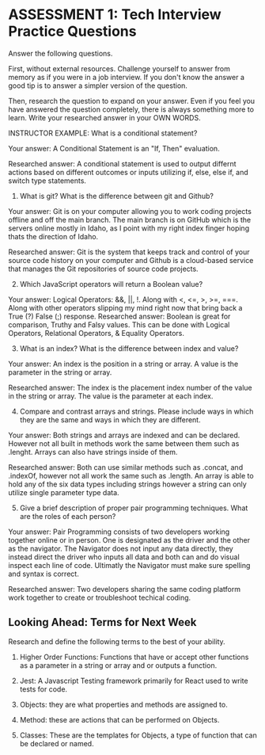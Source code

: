 # ASSESSMENT 1: Tech Interview Practice Questions

Answer the following questions.

First, without external resources. Challenge yourself to answer from memory as if you were in a job interview. If you don't know the answer a good tip is to answer a simpler version of the question.

Then, research the question to expand on your answer. Even if you feel you have answered the question completely, there is always something more to learn. Write your researched answer in your OWN WORDS.

INSTRUCTOR EXAMPLE: What is a conditional statement?

Your answer: A Conditional Statement is an "If, Then" evaluation. 

Researched answer: A conditional statement is used to output differnt actions based on different outcomes or inputs utilizing if, else, else if, and switch type statements.

1. What is git? What is the difference between git and Github?

Your answer: Git is on your computer allowing you to work coding projects offline and off the main branch.  The main branch is on GitHub which is the servers online mostly in Idaho, as I point with my right index finger hoping thats the direction of Idaho.  

Researched answer: Git is the system that keeps track and control of your source code history on your computer and Github is a cloud-based service that manages the Git repositories of source code projects. 

2. Which JavaScript operators will return a Boolean value?

Your answer: Logical Operators: &&, ||, !.  Along with <, <=, >, >=, ===.  Along with other operators slipping my mind right now that bring back a True (?) False (;) response. 
Researched answer: Boolean is great for comparison, Truthy and Falsy values.  This can be done with Logical Operators, Relational Operators, & Equality Operators.

3. What is an index? What is the difference between index and value?

Your answer: An index is the position in a string or array.  A value is the parameter in the string or array. 

Researched answer: The index is the placement index number of the value in the string or array.  The value is the parameter at each index. 

4. Compare and contrast arrays and strings. Please include ways in which they are the same and ways in which they are different.

Your answer: Both strings and arrays are indexed and can be declared. However not all built in methods work the same between them such as .lenght. Arrays can also have strings inside of them. 

Researched answer: Both can use similar methods such as .concat, and .indexOf, however not all work the same such as .length. An array is able to hold any of the six data types including strings however a string can only utilize single parameter type data.

5. Give a brief description of proper pair programming techniques. What are the roles of each person?

Your answer: Pair Programming consists of two developers working together online or in person.  One is designated as the driver and the other as the navigator. 
The Navigator does not input any data directly, they instead direct the driver who inputs all data and both can and do visual inspect each line of code.  Ultimatly the Navigator must make sure spelling and syntax is correct.

Researched answer: Two developers sharing the same coding platform work together to create or troubleshoot techical coding.

## Looking Ahead: Terms for Next Week

Research and define the following terms to the best of your ability.

1. Higher Order Functions: Functions that have or accept other functions as a parameter in a string or array and or outputs a function.

2. Jest: A Javascript Testing framework primarily for React used to write tests for code. 

3. Objects: they are what properties and methods are assigned to.

4. Method: these are actions that can be performed on Objects. 

5. Classes: These are the templates for Objects, a type of function that can be declared or named. 
